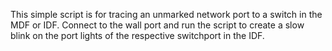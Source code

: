 This simple script is for tracing an unmarked network port to a switch in the MDF or IDF.
Connect to the wall port and run the script to create a slow blink on the port lights of the respective switchport in the IDF.